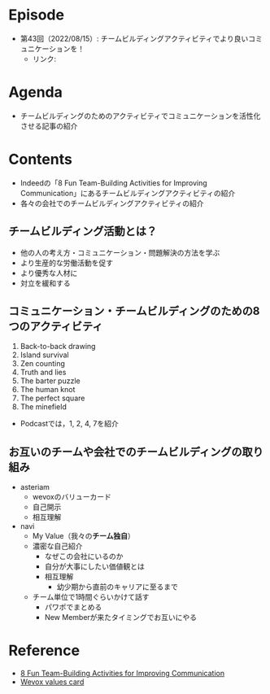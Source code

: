 # Episode
- 第43回（2022/08/15）: チームビルディングアクティビティでより良いコミュニケーションを！
    - リンク: 

# Agenda
- チームビルディングのためのアクティビティでコミュニケーションを活性化させる記事の紹介

# Contents
- Indeedの「8 Fun Team-Building Activities for Improving Communication」にあるチームビルディングアクティビティの紹介
- 各々の会社でのチームビルディングアクティビティの紹介

## チームビルディング活動とは？
- 他の人の考え方・コミュニケーション・問題解決の方法を学ぶ
- より生産的な労働活動を促す
- より優秀な人材に
- 対立を緩和する

## コミュニケーション・チームビルディングのための8つのアクティビティ
1. Back-to-back drawing
2. Island survival
3. Zen counting
4. Truth and lies
5. The barter puzzle
6. The human knot
7. The perfect square
8. The minefield
- Podcastでは，1, 2, 4, 7を紹介

## お互いのチームや会社でのチームビルディングの取り組み
- asteriam
    - wevoxのバリューカード
    - 自己開示
    - 相互理解
- navi
    - My Value（我々の**チーム独自**）
    - 濃密な自己紹介
        - なぜこの会社にいるのか
        - 自分が大事にしたい価値観とは
        - 相互理解
            - 幼少期から直前のキャリアに至るまで
    - チーム単位で1時間ぐらいかけて話す
        - パワポでまとめる
        - New Memberが来たタイミングでお互いにやる

# Reference
- [8 Fun Team-Building Activities for Improving Communication](https://www.indeed.com/career-advice/career-development/communication-team-building-activities)
- [Wevox values card](https://wevox.io/valuescard)